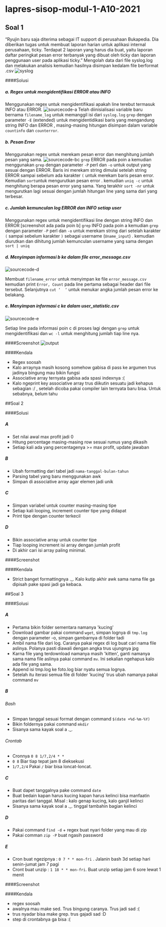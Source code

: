 # lapres-sisop-modul-1-A10-2021

## Soal 1
“Ryujin baru saja diterima sebagai IT support di perusahaan Bukapedia. Dia diberikan tugas untuk membuat laporan harian untuk aplikasi internal perusahaan, ticky. Terdapat 2 laporan yang harus dia buat, yaitu laporan daftar peringkat pesan error terbanyak yang dibuat oleh ticky dan laporan penggunaan user pada aplikasi ticky.”
Mengolah data dari file syslog.log dan melakukan analisis kemudian hasilnya disimpan kedalam file berformat .csv
![syslog](https://user-images.githubusercontent.com/55073331/113462774-d06a8800-944c-11eb-8b88-2fd6f8b83e6a.jpg)

####Solusi

##### a. Regex untuk mengidentifikasi ERROR atau INFO
Menggunakan regex untuk mengidentifikasi apakah line terebut termasuk INFO atau ERROR.
![sourcecode-a](https://user-images.githubusercontent.com/55073331/113462791-dceee080-944c-11eb-915d-20f8f58896d3.jpg)
Telah diinisialisasi variable baru bernama ```filename_log``` untuk memanggil isi dari ```syslog.log```
```grep``` dengan parameter ```-E``` (extended) untuk mengidentidikasi baris yang mengandung string INFO dan ERROR , masing-masing hitungan disimpan dalam variable ```countinfo``` dan ```counterror```.
##### b. Pesan Error
Menggunakan regex untuk merekam pesan error dan menghitung jumlah pesan yang sama.
![sourcecode-bc](https://user-images.githubusercontent.com/55073331/113462792-dd877700-944c-11eb-9819-348ea88acc15.jpg)
```grep``` ERROR pada poin a kemudian menggunakan ```grep``` dengan parameter ```-P``` perl dan ```-o``` untuk output yang sesuai dengan ERROR. Baris ini merekam string dimulai setelah string ERROR sampai sebelum ada karakter ```(``` untuk merekam baris pesan error. Kemudian ```sort```untuk mengurutkan pesan error . kemudian ```uniq -c``` untuk menghitung berapa pesan error yang sama. Yang terakhir ```sort -nr``` untuk mengurutkan lagi sesuai dengan jumlah hitungan line yang sama dari yang terbesar.
##### c. Jumlah kemunculan log ERROR dan INFO setiap user
Menggunakan regex untuk mengidentifikasi line dengan string INFO dan ERROR
[screenshot ada pada poin b]
```grep``` INFO pada poin a kemudian ```grep``` dengan parameter ```-P``` perl dan ```-o``` untuk merekam string dari setelah karakter ```(``` sampai sebelum karakter ```)``` sebagai username (```Uname_input```) . kemudian diurutkan dan dihitung jumlah kemunculan username yang sama dengan ```sort | uniq```

##### d. Menyimpan informasi b ke dalam file error_message.csv
![sourcecode-d](https://user-images.githubusercontent.com/55073331/113462794-de200d80-944c-11eb-852e-3cd099dc44d7.jpg)

Membuat  ```filename_error``` untuk menyimpan ke file ```error_message.csv``` kemudian print ```Error, Count``` pada line pertama sebagai header dari file tersebut. Selanjutnya ```cut ‘  ‘``` untuk menukar angka jumlah pesan error ke belakang.

##### e. Menyimpan informasi c ke dalam user_statistic.csv
![sourcecode-e](https://user-images.githubusercontent.com/55073331/113462796-deb8a400-944c-11eb-9274-263b3c56c3db.jpg)

Setiap line pada informasi poin c di proses lagi dengan ```grep``` untuk mengidentifikasi dan ```wc -l``` untuk menghitung jumlah tiap line nya.

####Screenshot
![output](https://user-images.githubusercontent.com/55073331/113462801-e415ee80-944c-11eb-857f-41d22f30843d.jpg)



####Kendala
- Regex soosah
- Kalo arraynya masih kosong somehow gabisa di pass ke argumen trus jadinya bingung mau bikin fungsi
- Associative array ternyata gabisa ada spasi indexnya :(
- Kalo ngeprint key associative array trus diikutin sesuatu jadi kehapus sebagian :/ , setelah dicoba pakai compiler lain ternyata baru bisa. Untuk sebabnya, belum tahu

##Soal 2

####Solusi

##### A
- Set nilai awal max profit jadi 0
- Hitung percentage masing-masing row sesuai rumus yang dikasih
- Setiap kali ada yang percentagenya >= max profit, update jawaban

##### B
- Ubah formatting dari tabel jadi `nama-tanggal-bulan-tahun`
- Parsing tabel yang baru menggunakan awk
- Simpan di associative array agar elemen jadi unik

##### C
- Simpan variabel untuk counter masing-masing tipe
- Setiap kali looping, increment counter tipe yang didapat
- Print tipe dengan counter terkecil

##### D
- Bikin associative array untuk counter tipe
- Tiap looping increment isi array dengan jumlah profit
- Di akhir cari isi array paling minimal.

####Screenshot

####Kendala
- Strict banget formattingnya ._. Kalo kutip akhir awk sama nama file ga dipisah pake spasi jadi ga kebaca.

##Soal 3

####Solusi

##### A
- Pertama bikin folder sementara namanya 'kucing'
- Download gambar pakai command `wget`, simpan lognya di `tmp.log` dengan parameter -o, simpan gambarnya di folder tadi
- Ambil nama file dari log. Caranya pakai regex di log buat cari nama file aslinya. Polanya pasti diawali dengan angka trus ujungnya jpg
- Karna file yang terdownload namanya masih 'kitten', ganti namanya sama nama file aslinya pakai command `mv`. Ini sekalian ngehapus kalo ada file yang sama.
- Append isi tmp.log ke foto.log biar nyatu semua lognya.
- Setelah itu iterasi semua file di folder 'kucing' trus ubah namanya pakai command `mv`

##### B
###### Bash
- Simpan tanggal sesuai format dengan command `$(date +%d-%m-%Y)`
- Bikin foldernya pakai command `mkdir`
- Sisanya sama kayak soal a ._.

###### Crontab
- Cronnya `0 8 1/7,2/4 * *`
- `0 8` Biar tiap tepat jam 8 dieksekusi
- `1/7,2/4` Pakai `/` biar bisa loncat-loncat.

##### C
- Buat dapet tanggalnya pake command `date`
- Buat bedain kapan harus kucing kapan harus kelinci bisa manfaatin paritas dari tanggal. Misal : kalo genap kucing, kalo ganjil kelinci
- Sisanya sama kayak soal a ._. tinggal tambahin bagian kelinci

##### D
- Pakai command `find -d` + regex buat nyari folder yang mau di zip
- Pakai comman `zip -P` buat ngasih password

##### E
- Cron buat ngezipnya : `0 7 * * mon-fri` . Jalanin bash 3d setiap hari senin-jumat jam 7 pagi
- Cront buat unzip : `1 18 * * mon-fri`. Buat unzip setiap jam 6 sore lewat 1 menit

####Screenshot

####Kendala
- regex soosah
- awalnya mau make sed. Trus bingung caranya. Trus jadi sad :(
- trus nyadar bisa make grep. trus gajadi sad :D
- step di crontabnya ga bisa :(
